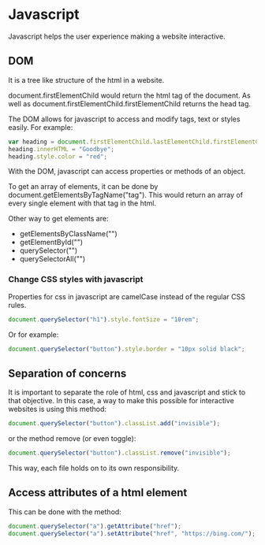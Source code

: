 # Javascript

Javascript helps the user experience making a website interactive.

## DOM

It is a tree like structure of the html in a website.

document.firstElementChild would return the html tag of the document. As well as document.firstElementChild.firstElementChild returns the head tag.

The DOM allows for javascript to access and modify tags, text or styles easily. For example:

```Javascript
var heading = document.firstElementChild.lastElementChild.firstElementChild;
heading.innerHTML = "Goodbye";
heading.style.color = "red";
```

With the DOM, javascript can access properties or methods of an object.

To get an array of elements, it can be done by document.getElementsByTagName("tag"). This would return an array of every single element with that tag in the html.

Other way to get elements are:

- getElementsByClassName("")
- getElementById("")
- querySelector("")
- querySelectorAll("")

### Change CSS styles with javascript

Properties for css in javascript are camelCase instead of the regular CSS rules.

```Javascript
document.querySelector("h1").style.fontSize = "10rem";
```

Or for example:

```Javascript
document.querySelector("button").style.border = "10px solid black";
```

## Separation of concerns

It is important to separate the role of html, css and javascript and stick to that objective. In this case, a way to make this possible for interactive websites is using this method:

```Javascript
document.querySelector("button").classList.add("invisible");
```

or the method remove (or even toggle):

```Javascript
document.querySelector("button").classList.remove("invisible");
```

This way, each file holds on to its own responsibility.

## Access attributes of a html element

This can be done with the method:

```Javascript
document.querySelector("a").getAttribute("href");
document.querySelector("a").setAttribute("href", "https://bing.com/");
```
